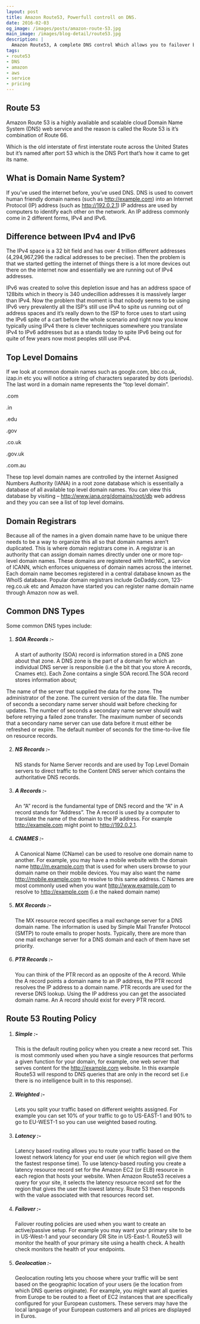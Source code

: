 ```yaml
---
layout: post
title: Amazon Route53, Powerfull controll on DNS.
date: 2016-02-03
og_image: /images/posts/amazon-route-53.jpg
main_image: /images/blog-detail/route53.jpg
description: |
  Amazon Route53, A complete DNS control Which allows you to failover between multiple regions.
tags:
- route53
- DNS
- amazon
- aws
- service
- pricing
---
```


## Route 53

Amazon Route 53 is a highly available and scalable cloud Domain Name System (DNS) web service and the reason is called the Route 53 is it’s combination of Route 66. 
<!--more-->
Which is the old interstate of first interstate route across the United States but it’s named after port 53 which is the DNS Port that’s how it came to get its name.

## What is Domain Name System?
If you’ve used the internet before, you’ve used DNS. DNS is used to convert human friendly domain names (such as http://example.com) into an Internet Protocol (IP) address (such as http://192.0.2.1)
IP address are used by computers to identify each other on the network. An IP address commonly come in 2 different forms, IPv4 and IPv6.

## Difference between IPv4 and IPv6

The IPv4 space is a 32 bit field and  has  over 4 trillion different addresses (4,294,967,296 the radical addresses to be precise). Then the problem is that we started getting the internet of things there is a lot more devices out there on the internet now and essentially we are running out of IPv4 addresses.

IPv6 was created to solve this depletion issue and has an address space of 128bits which in theory is 340 undecillion addresses it is massively larger than IPv4. Now the problem that moment is that nobody seems to be using IPv6 very prevalently all the ISP’s still use IPv4 to spite us running out of address spaces and it’s really down to the ISP to force uses to start using the IPv6 spite of a cart before the whole scenario and right now you know typically using IPv4 there is clever techniques somewhere you translate IPv4 to IPv6 addresses but as a stands today to spite IPv6 being out for quite of few years now most peoples still use IPv4.

## Top Level Domains

If we look at common domain names such as google.com, bbc.co.uk, izap.in etc  you will notice a string of characters separated by dots (periods). The last word in a domain name represents the “top level domain”.

.com

.in

.edu

.gov

.co.uk

.gov.uk

.com.au

These top level domain names are controlled by the internet Assigned Numbers Authority (IANA) in a root zone database which is essentially a database of all  available top level domain names. You can view this database by visiting – http://www.iana.org/domains/root/db web address and they you can see a list of top level domains.

## Domain Registrars
Because all of the names in a given domain name have to be unique there needs to be  a way to organize this all so that domain names aren’t duplicated. This is where domain  registrars come in. A registrar is an authority that can assign domain names directly under one or more top-level domain names. These domains are registered with  InterNIC, a service  of ICANN, which enforces uniqueness of domain names across the internet. Each domain name becomes registered in a central database  known as the WhoIS database. Popular domain registrars include GoDaddy.com, 123-reg.co.uk etc and Amazon have started you can register name domain name through Amazon now as well.

Common DNS Types
---
Some common DNS types include:

 1. ##### SOA Records :-
    A start of authority (SOA) record is information stored in a DNS zone about that zone. A DNS zone is the part of a domain for which an individual DNS server is responsible (i.e the bit that you store A records, Cnames etc). Each Zone contains a single SOA record.The SOA record stores information about;

<span>The name of the server that supplied the data for the zone.</span>
<span>The administrator of the zone.</span>
<span>The current version of the data file.</span>
<span>The number of seconds a secondary name server should wait before checking for updates.</span>
<span>The number of seconds a secondary name server should wait before retrying  a failed zone transfer.</span>
<span>The maximum number of seconds that a secondary name server can use data before it must either be refreshed or expire.</span>
<span>The default number of seconds for the time-to-live file on resource records.</span>

2. ##### NS Records :-
    NS stands for Name Server records and are used by Top Level Domain servers to direct traffic to the Content DNS server which contains the authoritative DNS records.

3. ##### A Records :- 
    An “A” record is the fundamental type of DNS record and the “A” in A record stands for “Address”. The A record is used by a computer to translate the name of the domain to the IP address. For example http://example.com might point to http://192.0.2.1.    

4. ##### CNAMES :-
    A Canonical Name (CName) can be used to resolve one domain name to another. For example, you may have a mobile website with the domain name http://m.example.com that is used for when users browse to your domain name on their mobile devices. You may also want the name http://mobile.example.com to resolve to this same address. C Names are most commonly used when you want http://www.example.com to resolve to http://example.com (i.e the naked domain name)

5. ##### MX Records :-        
    The MX resource record specifies a mail exchange server for a DNS domain name. The information is used by Simple Mail Transfer Protocol (SMTP) to route emails to proper hosts. Typically, there are more than one mail exchange server for a DNS domain and each of them have set priority.

6. ##### PTR Records :-
    You can think of the PTR record as an opposite of the A record. While the A record points a domain name to an IP address, the PTR record resolves the IP address to a domain name. PTR records are used for the reverse DNS lookup. Using the IP address you can get the associated domain name. An A record should exist for every PTR record.

Route 53 Routing Policy
---
1. ##### Simple :-
    This is the default routing policy when you create a new record set. This is most commonly used when you have a single resources that performs a given function for your domain, for example, one web server that serves content for the http://example.com website. In this example Route53 will respond to DNS queries that are only in the record set (i.e there is no intelligence built in to this response).

2. ##### Weighted :-
    Lets you split your traffic based on different weights assigned. For example you can set 10% of your traffic to go to US-EAST-1 and 90% to go to EU-WEST-1 so you can use weighted based routing.

3. ##### Latency :-
    Latency based routing allows you to route your traffic based on the lowest network latency for your end user (ie which region will give them the fastest response time). To use latency-based routing you create a latency resource record set for the Amazon EC2 (or ELB) resource in each region that hosts your website. When Amazon Route53 receives a query for your site, it selects the latency  resource record set for the region  that gives the user the lowest latency. Route 53 then responds with the value associated with that resources record set.

4. ##### Failover :-
    Failover routing policies are used when you want to create an active/passive setup. For example you may want your primary site to be in US-West-1 and your secondary DR Site in US-East-1. Route53 will monitor the health of your primary site using a health check. A health check monitors the health of your endpoints.

5. ##### Geolocation :- 
    Geolocation routing lets you choose where your traffic will be sent based on the geographic location of your users (ie the location from which DNS queries originate). For example, you might want all queries from Europe to be routed to a fleet of EC2 instances that are specifically configured for your European customers. These servers may have the local language of your European customers and all prices are displayed in Euros.                        


